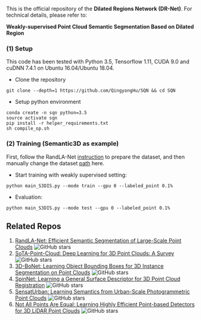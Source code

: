 

This is the official repository of the **Dilated Regions Network (DR-Net)**. For technical details, please refer to:

**Weakly-supervised Point Cloud Semantic Segmentation Based on Dilated Region** <br />

### (1) Setup

This code has been tested with Python 3.5, Tensorflow 1.11, CUDA 9.0 and cuDNN 7.4.1 on Ubuntu 16.04/Ubuntu 18.04.

- Clone the repository

```
git clone --depth=1 https://github.com/QingyongHu/SQN && cd SQN
```

- Setup python environment

```
conda create -n sqn python=3.5
source activate sqn
pip install -r helper_requirements.txt
sh compile_op.sh
```

### (2) Training (Semantic3D as example)

First, follow the RandLA-Net [instruction](https://github.com/QingyongHu/RandLA-Net) to prepare the dataset, and then
manually change the
dataset [path](https://github.com/QingyongHu/SQN/blob/f75eb51532a5319c0da5320c20f58fbe5cb3bbcd/main_Semantic3D.py#L17) here.

- Start training with weakly supervised setting:
```
python main_S3DIS.py --mode train --gpu 0 --labeled_point 0.1%
```
- Evaluation:
```
python main_S3DIS.py --mode test --gpu 0 --labeled_point 0.1%
```


## Related Repos

1. [RandLA-Net: Efficient Semantic Segmentation of Large-Scale Point Clouds](https://github.com/QingyongHu/RandLA-Net) ![GitHub stars](https://img.shields.io/github/stars/QingyongHu/RandLA-Net.svg?style=flat&label=Star)
2. [SoTA-Point-Cloud: Deep Learning for 3D Point Clouds: A Survey](https://github.com/QingyongHu/SoTA-Point-Cloud) ![GitHub stars](https://img.shields.io/github/stars/QingyongHu/SoTA-Point-Cloud.svg?style=flat&label=Star)
3. [3D-BoNet: Learning Object Bounding Boxes for 3D Instance Segmentation on Point Clouds](https://github.com/Yang7879/3D-BoNet) ![GitHub stars](https://img.shields.io/github/stars/Yang7879/3D-BoNet.svg?style=flat&label=Star)
4. [SpinNet: Learning a General Surface Descriptor for 3D Point Cloud Registration](https://github.com/QingyongHu/SpinNet) ![GitHub stars](https://img.shields.io/github/stars/QingyongHu/SpinNet.svg?style=flat&label=Star)
5. [SensatUrban: Learning Semantics from Urban-Scale Photogrammetric Point Clouds](https://github.com/QingyongHu/SensatUrban) ![GitHub stars](https://img.shields.io/github/stars/QingyongHu/SensatUrban.svg?style=flat&label=Star)
6. [Not All Points Are Equal: Learning Highly Efficient Point-based Detectors for 3D LiDAR Point Clouds](https://github.com/yifanzhang713/IA-SSD) ![GitHub stars](https://img.shields.io/github/stars/yifanzhang713/IA-SSD.svg?style=flat&label=Star)





